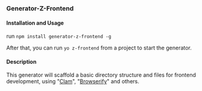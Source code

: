 
### Generator-Z-Frontend


#### Installation and Usage

run `npm install generator-z-frontend -g`

After that, you can run `yo z-frontend` from a project to start the
generator.

#### Description

This generator will scaffold a basic directory structure and files for frontend
development, using "[Clam](https://github.com/ZeeCoder/clam)", "[Browserify](http://browserify.org/)" and others.
